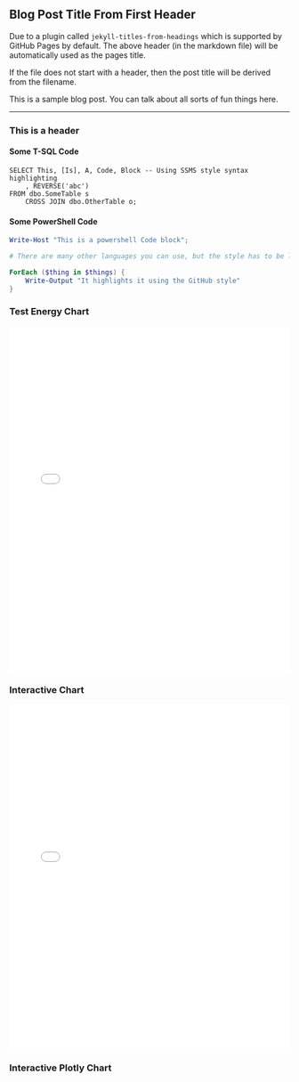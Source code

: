 ## Blog Post Title From First Header

Due to a plugin called `jekyll-titles-from-headings` which is supported by GitHub Pages by default. The above header (in the markdown file) will be automatically used as the pages title.

If the file does not start with a header, then the post title will be derived from the filename.

This is a sample blog post. You can talk about all sorts of fun things here.

---

### This is a header


#### Some T-SQL Code

```tsql
SELECT This, [Is], A, Code, Block -- Using SSMS style syntax highlighting
    , REVERSE('abc')
FROM dbo.SomeTable s
    CROSS JOIN dbo.OtherTable o;
```

#### Some PowerShell Code

```powershell
Write-Host "This is a powershell Code block";

# There are many other languages you can use, but the style has to be loaded first

ForEach ($thing in $things) {
    Write-Output "It highlights it using the GitHub style"
}
```

### Test Energy Chart

<iframe src="/assets/capacity_chart.html" width="100%" height="620" frameborder="0"></iframe>

### Interactive Chart

<iframe src="/assets/chart.html" width="100%" height="620" frameborder="0"></iframe>

### Interactive Plotly Chart

<div id="my-chart" style="width: 100%; height: 500px;"></div>

<script src="https://cdn.plot.ly/plotly-latest.min.js"></script>
<script>
  const dates = [];
  const values = [];
  const startDate = new Date("2023-01-01");

  for (let i = 0; i < 90; i++) {
    const date = new Date(startDate);
    date.setDate(startDate.getDate() + i);
    dates.push(date.toISOString().split('T')[0]);
    values.push(Math.floor(Math.random() * 100));
  }

  const trace = {
    x: dates,
    y: values,
    type: 'bar',
    marker: { color: 'steelblue' }
  };

  const layout = {
    title: "Time Series Bar Chart with Zoom",
    xaxis: {
      rangeselector: {
        buttons: [
          { count: 7, label: '1w', step: 'day', stepmode: 'backward' },
          { count: 1, label: '1m', step: 'month', stepmode: 'backward' },
          { step: 'all' }
        ]
      },
      rangeslider: { visible: true },
      type: 'date'
    },
    yaxis: { title: "Random Value" }
  };

  Plotly.newPlot('my-chart', [trace], layout);
</script>

